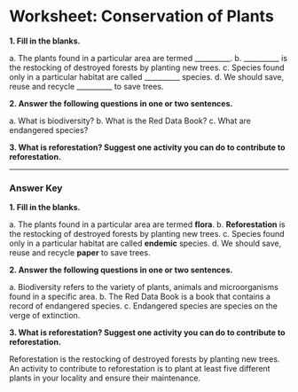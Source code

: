 # Worksheet: Conservation of Plants

**1. Fill in the blanks.**

a. The plants found in a particular area are termed \_\_\_\_\_\_\_\_\_\_.
b. \_\_\_\_\_\_\_\_\_\_ is the restocking of destroyed forests by planting new trees.
c. Species found only in a particular habitat are called \_\_\_\_\_\_\_\_\_\_ species.
d. We should save, reuse and recycle \_\_\_\_\_\_\_\_\_\_ to save trees.

**2. Answer the following questions in one or two sentences.**

a. What is biodiversity?
b. What is the Red Data Book?
c. What are endangered species?

**3. What is reforestation? Suggest one activity you can do to contribute to reforestation.**

***

### Answer Key

**1. Fill in the blanks.**

a. The plants found in a particular area are termed **flora**.
b. **Reforestation** is the restocking of destroyed forests by planting new trees.
c. Species found only in a particular habitat are called **endemic** species.
d. We should save, reuse and recycle **paper** to save trees.

**2. Answer the following questions in one or two sentences.**

a. Biodiversity refers to the variety of plants, animals and microorganisms found in a specific area.
b. The Red Data Book is a book that contains a record of endangered species.
c. Endangered species are species on the verge of extinction.

**3. What is reforestation? Suggest one activity you can do to contribute to reforestation.**

Reforestation is the restocking of destroyed forests by planting new trees. An activity to contribute to reforestation is to plant at least five different plants in your locality and ensure their maintenance.
